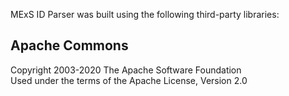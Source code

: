 MExS ID Parser was built using the following third-party libraries:

## **Apache Commons**

Copyright 2003-2020 The Apache Software Foundation\
Used under the terms of the Apache License, Version 2.0
